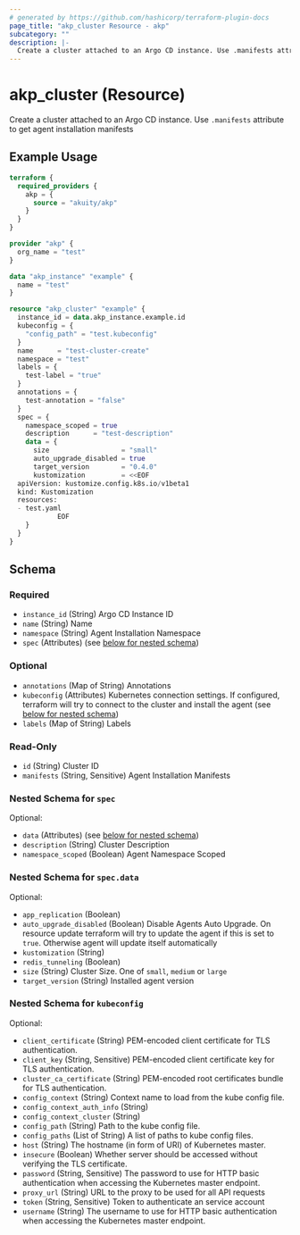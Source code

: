 ```yaml
---
# generated by https://github.com/hashicorp/terraform-plugin-docs
page_title: "akp_cluster Resource - akp"
subcategory: ""
description: |-
  Create a cluster attached to an Argo CD instance. Use .manifests attribute to get agent installation manifests
---
```


# akp_cluster (Resource)

Create a cluster attached to an Argo CD instance. Use `.manifests` attribute to get agent installation manifests

## Example Usage

```terraform
terraform {
  required_providers {
    akp = {
      source = "akuity/akp"
    }
  }
}

provider "akp" {
  org_name = "test"
}

data "akp_instance" "example" {
  name = "test"
}

resource "akp_cluster" "example" {
  instance_id = data.akp_instance.example.id
  kubeconfig = {
    "config_path" = "test.kubeconfig"
  }
  name      = "test-cluster-create"
  namespace = "test"
  labels = {
    test-label = "true"
  }
  annotations = {
    test-annotation = "false"
  }
  spec = {
    namespace_scoped = true
    description      = "test-description"
    data = {
      size                  = "small"
      auto_upgrade_disabled = true
      target_version        = "0.4.0"
      kustomization         = <<EOF
  apiVersion: kustomize.config.k8s.io/v1beta1
  kind: Kustomization
  resources:
  - test.yaml
            EOF
    }
  }
}
```

<!-- schema generated by tfplugindocs -->
## Schema

### Required

- `instance_id` (String) Argo CD Instance ID
- `name` (String) Name
- `namespace` (String) Agent Installation Namespace
- `spec` (Attributes) (see [below for nested schema](#nestedatt--spec))

### Optional

- `annotations` (Map of String) Annotations
- `kubeconfig` (Attributes) Kubernetes connection settings. If configured, terraform will try to connect to the cluster and install the agent (see [below for nested schema](#nestedatt--kubeconfig))
- `labels` (Map of String) Labels

### Read-Only

- `id` (String) Cluster ID
- `manifests` (String, Sensitive) Agent Installation Manifests

<a id="nestedatt--spec"></a>
### Nested Schema for `spec`

Optional:

- `data` (Attributes) (see [below for nested schema](#nestedatt--spec--data))
- `description` (String) Cluster Description
- `namespace_scoped` (Boolean) Agent Namespace Scoped

<a id="nestedatt--spec--data"></a>
### Nested Schema for `spec.data`

Optional:

- `app_replication` (Boolean)
- `auto_upgrade_disabled` (Boolean) Disable Agents Auto Upgrade. On resource update terraform will try to update the agent if this is set to `true`. Otherwise agent will update itself automatically
- `kustomization` (String)
- `redis_tunneling` (Boolean)
- `size` (String) Cluster Size. One of `small`, `medium` or `large`
- `target_version` (String) Installed agent version



<a id="nestedatt--kubeconfig"></a>
### Nested Schema for `kubeconfig`

Optional:

- `client_certificate` (String) PEM-encoded client certificate for TLS authentication.
- `client_key` (String, Sensitive) PEM-encoded client certificate key for TLS authentication.
- `cluster_ca_certificate` (String) PEM-encoded root certificates bundle for TLS authentication.
- `config_context` (String) Context name to load from the kube config file.
- `config_context_auth_info` (String)
- `config_context_cluster` (String)
- `config_path` (String) Path to the kube config file.
- `config_paths` (List of String) A list of paths to kube config files.
- `host` (String) The hostname (in form of URI) of Kubernetes master.
- `insecure` (Boolean) Whether server should be accessed without verifying the TLS certificate.
- `password` (String, Sensitive) The password to use for HTTP basic authentication when accessing the Kubernetes master endpoint.
- `proxy_url` (String) URL to the proxy to be used for all API requests
- `token` (String, Sensitive) Token to authenticate an service account
- `username` (String) The username to use for HTTP basic authentication when accessing the Kubernetes master endpoint.


